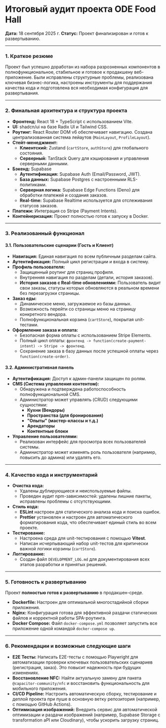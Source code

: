 # Итоговый аудит проекта ODE Food Hall

**Дата:** 18 сентября 2025 г.
**Статус:** Проект финализирован и готов к развертыванию.

---

### 1. Краткое резюме

Проект был успешно доработан из набора разрозненных компонентов в полнофункциональное, стабильное и готовое к продакшену веб-приложение. Были исправлены структурные проблемы, реализована ключевая бизнес-логика, настроены инструменты для поддержания качества кода и подготовлена вся необходимая конфигурация для развертывания.

---

### 2. Финальная архитектура и структура проекта

- **Фронтенд:** React 18 + TypeScript с использованием Vite.
- **UI:** shadcn/ui на базе Radix UI и Tailwind CSS.
- **Роутинг:** React Router DOM v6 обеспечивает навигацию. Создана централизованная система лейаутов (`MainLayout`, `ProfileLayout`).
- **Стейт-менеджмент:**
  - **Клиентский:** Zustand (`cartStore`, `authStore`) для глобального состояния.
  - **Серверный:** TanStack Query для кэширования и управления серверными данными.
- **Бэкенд:** Supabase
  - **Аутентификация:** Supabase Auth (Email/Password, JWT).
  - **База данных:** Supabase Postgres с настроенными RLS-политиками.
  - **Серверная логика:** Supabase Edge Functions (Deno) для обработки платежей и создания заказов.
  - **Real-time:** Supabase Realtime используется для отслеживания статусов заказов.
- **Платежи:** Интеграция со Stripe (Payment Intents).
- **Контейнеризация:** Проект полностью готов к запуску в Docker.

---

### 3. Реализованный функционал

#### 3.1. Пользовательские сценарии (Гость и Клиент)

- **Навигация:** Единая навигация по всем публичным разделам сайта.
- **Аутентификация:** Полный цикл регистрации и входа в систему.
- **Профиль пользователя:**
  - Защищенный роутинг для страниц профиля.
  - Внутренняя навигация по разделам (детали, история заказов).
  - **История заказов с Real-time обновлениями:** Пользователь видит свои заказы, статусы которых обновляются в реальном времени без перезагрузки страницы.
- **Заказ еды:**
  - Динамическое меню, загружаемое из базы данных.
  - Возможность перейти со страницы меню на страницу конкретного вендора.
  - Полнофункциональная корзина (`cartStore`), покрытая unit-тестами.
- **Оформление заказа и оплата:**
  - Безопасная форма оплаты с использованием Stripe Elements.
  - Полный цикл оплаты: `фронтенд -> function(create-payment-intent) -> Stripe -> фронтенд`.
  - Сохранение заказа в базу данных после успешной оплаты через `function(create-order)`.

#### 3.2. Административная панель

- **Аутентификация:** Доступ к админ-панели защищен по ролям.
- **CMS (Система управления контентом):**
  - Обнаружена и подтверждена работоспособность полнофункциональной CMS.
  - Администратор может управлять (CRUD) следующими сущностями:
    - **Кухни (Вендоры)**
    - **Пространства (для бронирования)**
    - **"Опыты" (мастер-классы и т.д.)**
    - **Арендаторы**
    - **Контентные блоки**
- **Управление пользователями:**
  - Реализован интерфейс для просмотра всех пользователей системы.
  - Администратор может изменять роль пользователя (например, повысить до админа) или удалять его.

---

### 4. Качество кода и инструментарий

- **Очистка кода:**
  - Удалены дублирующиеся и неиспользуемые файлы.
  - Проведен аудит npm-зависимостей: удалены лишние пакеты, исправлены проблемы с отсутствующими.
- **Стиль кода:**
  - **ESLint** настроен для статического анализа кода и поиска ошибок.
  - **Prettier** установлен и настроен для автоматического форматирования кода, что обеспечивает единый стиль во всем проекте.
- **Тестирование:**
  - Настроена среда для unit-тестирования с помощью **Vitest**.
  - Написан исчерпывающий набор unit-тестов для критически важной логики корзины (`cartStore`).
- **Логгирование:**
  - Создан файл `DEVELOPMENT_LOG.md` для документирования всех этапов разработки и принятых решений.

---

### 5. Готовность к развертыванию

Проект **полностью готов к развертыванию** в продакшен-среде.

- **Dockerfile:** Настроен для оптимальной многостадийной сборки приложения.
- **Nginx:** Конфигурация готова для эффективной раздачи статических файлов и корректной работы SPA-роутинга.
- **Docker Compose:** Файл `docker-compose.yml` позволяет запустить все приложение одной командой `docker-compose up`.

---

### 6. Рекомендации и возможные следующие шаги

- **E2E Тесты:** Написать E2E-тесты с помощью Playwright для автоматизации проверки ключевых пользовательских сценариев (регистрация, заказ). Это повысит надежность при будущих изменениях.
- **Восстановление NFC:** Найти актуальную замену для пакета `@capacitor-community/nfc` и восстановить функциональность для мобильного приложения.
- **CI/CD Pipeline:** Настроить автоматическую сборку, тестирование и деплой проекта при пуше в основную ветку репозитория (например, с помощью GitHub Actions).
- **Оптимизация изображений:** Внедрить сервис для автоматической оптимизации и раздачи изображений (например, Supabase Storage с transformation aPI или Cloudinary), чтобы ускорить загрузку страниц.
